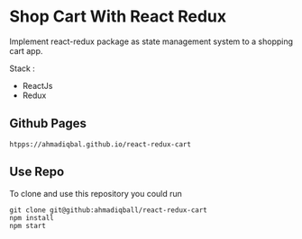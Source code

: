 # Shop Cart With React Redux

Implement react-redux package as state management system to a shopping cart app.

Stack :
- ReactJs
- Redux

## Github Pages
```
htpps://ahmadiqbal.github.io/react-redux-cart
```

## Use Repo
To clone and use this repository you could run
```
git clone git@github:ahmadiqball/react-redux-cart
npm install
npm start
```
